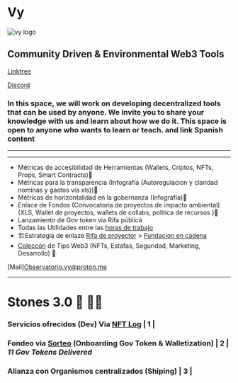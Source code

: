 # Vy 
![vy logo](https://user-images.githubusercontent.com/38388270/209002454-edbb6aae-e8f3-4fd2-b6ef-3a4ea1f52a7e.png)


## Community Driven & Environmental Web3 Tools 
[Linktree](https://linktr.ee/vy.oi) 

[Discord](https://discord.gg/2vJ8uJfdcB)

### In this space, we will work on developing decentralized tools that can be used by anyone. We invite you to share your knowledge with us and learn about how we do it. This space is open to anyone who wants to learn or teach. and link Spanish content
---

---
+ Métricas de accesibilidad de Herramientas (Wallets, Criptos, NFTs, Props, Smart Contracts)🚧
+ Métricas para la transparencia (Infografía (Autoregulacion y claridad nominas y gastos via xls))🚧
+ Métricas de horizontalidad en la gobernanza (Infografía)🚧
+ Enlace de Fondos (Convocatoria de proyectos de impacto ambiental) (XLS, Wallet de proyectos, wallets de collabs, politica de recursos )🚧
+ Lanzamiento de Gov token via Rifa públicá
+ Todas las Utilidades entre las [horas de trabajo](https://docs.google.com/spreadsheets/d/11MRppjRPLAnHrweYX_mZZm0n1ASGA_58DCGeMwoLh_I/edit?usp=sharing)
+ 🏗️Estrategía de enlaze [Rifa de proyector](https://docs.google.com/spreadsheets/d/1O-CsX7oILsPtKkliTaB1t4ti-I-A_wzk26r5YkGJZDw/edit?usp=sharing) > [Fundacion en cadena](https://docs.google.com/presentation/d/1jTZ8wHK3UWWbp44Fllf5DzHMkBtvwXBN44bVJ33KFW8/edit?usp=sharing)
+ [Coleccón](https://opensea.io/collection/easytogethercards) de Tips Web3 (NFTs, Estafas, Seguridad, Marketing, Desarrollo) 🚧

[Mail][Observatorio.vy@proton.me](Observatorio.vy@proton.me)

---

# Stones 3.0 🗿 🧗🏽
###  Servicios ofrecidos (Dev) Via [NFT Log](https://opensea.io/VY-Foundation) | 1 |
###  Fondeo via [Sorteo](https://docs.google.com/spreadsheets/d/1O-CsX7oILsPtKkliTaB1t4ti-I-A_wzk26r5YkGJZDw/edit?usp=sharing) (Onboarding Gov Token & Walletization) | 2 | *11 Gov Tokens Delivered*
###  Alianza con Organismos centralizados (Shiping) | 3 |
